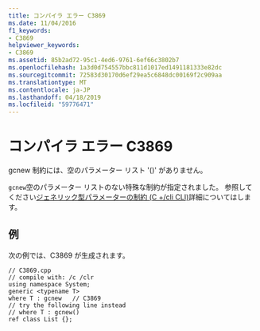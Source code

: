 ```yaml
---
title: コンパイラ エラー C3869
ms.date: 11/04/2016
f1_keywords:
- C3869
helpviewer_keywords:
- C3869
ms.assetid: 85b2ad72-95c1-4ed6-9761-6ef66c3802b7
ms.openlocfilehash: 1a3d0d754557bbc811d1017ed1491181333e82dc
ms.sourcegitcommit: 72583d30170d6ef29ea5c6848dc00169f2c909aa
ms.translationtype: MT
ms.contentlocale: ja-JP
ms.lasthandoff: 04/18/2019
ms.locfileid: "59776471"
---
```

# <a name="compiler-error-c3869"></a>コンパイラ エラー C3869

gcnew 制約には、空のパラメーター リスト '()' がありません。

`gcnew`空のパラメーター リストのない特殊な制約が指定されました。 参照してください[ジェネリック型パラメーターの制約 (C +/cli CLI)](../../extensions/constraints-on-generic-type-parameters-cpp-cli.md)詳細についてはします。

## <a name="example"></a>例

次の例では、C3869 が生成されます。

```
// C3869.cpp
// compile with: /c /clr
using namespace System;
generic <typename T>
where T : gcnew   // C3869
// try the following line instead
// where T : gcnew()
ref class List {};
```